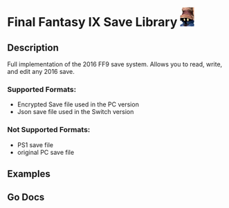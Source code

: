 # Final Fantasy IX Save Library ![](.github/logo.jpg)
## Description
Full implementation of the 2016 FF9 save system. 
Allows you to read, write, and edit any 2016 save.

### Supported Formats:
 - Encrypted Save file used in the PC version
 - Json save file used in the Switch version
 
### Not Supported Formats:
- PS1 save file
- original PC save file

 ## Examples
 
 ## Go Docs